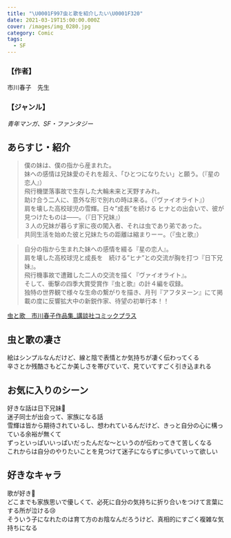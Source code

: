 ```yaml
---
title: "\U0001F997虫と歌を紹介したい\U0001F320"
date: 2021-03-19T15:00:00.000Z
cover: /images/img_0280.jpg
category: Comic
tags:
  - SF
---
```

### 【作者】
市川春子　先生

### 【ジャンル】
*青年マンガ、SF・ファンタジー*

## あらすじ・紹介
> 僕の妹は、僕の指から産まれた。  
妹への感情は兄妹愛のそれを超え、「ひとつになりたい」と願う。（『星の恋人』）  
飛行機墜落事故で生存した大輪未来と天野すみれ。  
助け合う二人に、意外な形で別れの時は来る。（『ヴァイオライト』）  
肩を壊した高校球児の雪輝。日々”成長”を続ける
ヒナとの出会いで、彼が見つけたものは――。（『日下兄妹』）  
３人の兄妹が暮らす家に夜の闖入者、それは虫であり弟であった。  
共同生活を始めた彼と兄妹たちの距離は縮まりーー。（『虫と歌』）

> 自分の指から生まれた妹への感情を綴る『星の恋人』。  
肩を壊した高校球児と成長を　続ける”ヒナ”との交流が胸を打つ『日下兄妹』。  
飛行機事故で遭難した二人の交流を描く『ヴァイオライト』。  
そして、衝撃の四季大賞受賞作『虫と歌』の計４編を収録。  
独特の世界観で様々な生命の繋がりを描き、月刊『アフタヌーン』にて掲載の度に反響拡大中の新鋭作家、待望の初単行本！！

[虫と歌　市川春子作品集_講談社コミックプラス](https://kc.kodansha.co.jp/product?item=0000029675)

## 虫と歌の凄さ
絵はシンプルなんだけど、線と陰で表情とか気持ちが凄く伝わってくる  
辛さとか残酷さもどこか美しさを帯びていて、見ていてすごく引き込まれる

## お気に入りのシーン
好きな話は日下兄妹💫  
迷子同士が出会って、家族になる話  
雪輝は皆から期待されているし、想われているんだけど、きっと自分の心に構っている余裕が無くて  
ずっといっぱいいっぱいだったんだな～というのが伝わってきて苦しくなる  
これからは自分のやりたいことを見つけて迷子にならずに歩いていって欲しい

## 好きなキャラ
歌が好き🦗  
どこまでも家族思いで優しくて、必死に自分の気持ちに折り合いをつけて言葉にする所が泣ける😢  
そういう子になれたのは育て方のお陰なんだろうけど、真相的にすごく複雑な気持ちになる
